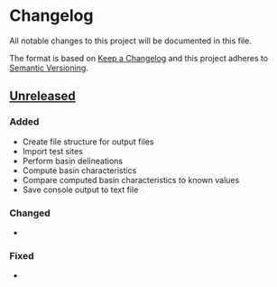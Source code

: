 # Changelog

All notable changes to this project will be documented in this file.

The format is based on [Keep a Changelog](http://keepachangelog.com/en/1.0.0/)
and this project adheres to [Semantic Versioning](http://semver.org/spec/v2.0.0.html).

## [Unreleased](https://github.com/USGS-WiM/SS-IntegrationTester/tree/dev)

### Added

- Create file structure for output files
- Import test sites
- Perform basin delineations
- Compute basin characteristics
- Compare computed basin characteristics to known values
- Save console output to text file

### Changed

-

### Fixed

-

